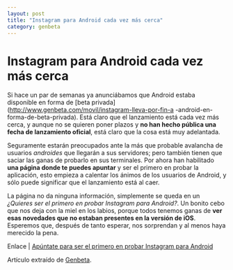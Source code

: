 ```yaml
---
layout: post
title: "Instagram para Android cada vez más cerca"
category: genbeta
---
```


# Instagram para Android cada vez más cerca

Si hace un par de semanas ya anunciábamos que Android estaba disponible en
forma de [beta privada](http://www.genbeta.com/movil/instagram-lleva-por-fin-a
-android-en-forma-de-beta-privada). Está claro que el lanzamiento está cada
vez más cerca, y aunque no se quieren poner plazos y **no han hecho pública
una fecha de lanzamiento oficial**, está claro que la cosa está muy
adelantada.

Seguramente estarán preocupados ante la más que probable avalancha de usuarios
_androides_ que llegarán a sus servidores; pero también tienen que saciar las
ganas de probarlo en sus terminales. Por ahora han habilitado **una página
donde te puedes apuntar** y ser el primero en probar la aplicación, esto
empieza a calentar los ánimos de los usuarios de Android, y sólo puede
significar que el lanzamiento está al caer.

La página no da ninguna información, simplemente se queda en un _¿Quieres ser
el primero en probar Instagram para Android?_. Un bonito cebo que nos deja con
la miel en los labios, porque todos tenemos ganas de **ver esas novedades que
no estaban presentes en la versión de iOS**. Esperemos que, después de tanto
esperar, nos sorprendan y al menos haya merecido la pena.

Enlace | [Apúntate para ser el primero en probar Instagram para
Android](http://instagr.am/android/)

Artículo extraído de [Genbeta](http://www.genbeta.com).